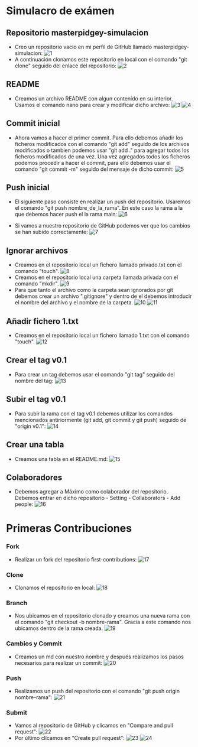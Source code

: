 # Simulacro de exámen

## Repositorio masterpidgey-simulacion
- Creo un repositorio vacio en mi perfil de GitHub llamado masterpidgey-simulacion:
![1](/imagenes/1.png)
- A continuación clonamos este repositorio en local con el comando "git clone" seguido del enlace del repositorio:
![2](/imagenes/2.png)

## README
- Creamos un archivo README con algun contenido en su interior. Usamos el comando nano para crear y modificar dicho archivo:
![3](/imagenes/3.png)
![4](/imagenes/4.png)

## Commit inicial
- Ahora vamos a hacer el primer commit. Para ello debemos añadir los ficheros modificados con el comando "git add" seguido de los archivos modificados o tambien podemos usar "git add ." para agregar todos los ficheros modificados de una vez. Una vez agregados todos los ficheros podemos procedir a hacer el commit, para ello debemos usar el comando "git commit -m" seguido del mensaje de dicho commit:
![5](/imagenes/5.png)

## Push inicial
- El siguiente paso consiste en realizar un push del repositorio. Usaremos el comando "git push nombre_de_la_rama". En este caso la rama a la que debemos hacer push el la rama main:
![6](/imagenes/6.png)

- Si vamos a nuestro repositorio de GitHub podemos ver que los cambios se han subido correctamente:
![7](/imagenes/7.png)

## Ignorar archivos
- Creamos en el repositorio local un fichero llamado privado.txt con el comando "touch".
![8](/imagenes/8.png)
- Creamos en el repositorio local una carpeta llamada privada con el comando "mkdir".
![9](/imagenes/9.png)
- Para que tanto el archivo como la carpeta sean ignorados por git debemos crear un archivo ".gitignore" y dentro de el debemos introducir el nombre del archivo y el nombre de la carpeta.
![10](/imagenes/10.png)
![11](/imagenes/11.png)

## Añadir fichero 1.txt
- Creamos en el repositorio local un fichero llamado 1.txt con el comando "touch".
![12](/imagenes/12.png)

## Crear el tag v0.1
- Para crear un tag debemos usar el comando "git tag" seguido del nombre del tag:
![13](/imagenes/13.png)

## Subir el tag v0.1
- Para subir la rama con el tag v0.1 debemos utilizar los comandos mencionados antiriormente (git add, git commit y git push) seguido de "origin v0.1":
![14](/imagenes/14.png)

## Crear una tabla
- Creamos una tabla en el README.md:
![15](/imagenes/15.png)

## Colaboradores
- Debemos agregar a Máximo como colaborador del repositorio. Debemos entrar en dicho repositorio - Setting - Collaborators - Add people:
![16](/imagenes/16.png)

# Primeras Contribuciones
### Fork
- Realizar un fork del repositorio first-contributions:
![17](/imagenes/17.png)
### Clone
- Clonamos el repositorio en local:
![18](/imagenes/18.png)
### Branch
- Nos ubicamos en el repositorio clonado y creamos una nueva rama con el comando "git checkout -b nombre-rama". Gracia a este comando nos ubicamos dentro de la rama creada.
![19](/imagenes/19.png)
### Cambios y Commit
- Creamos un md con nuestro nombre y después realizamos los pasos necesarios para realizar un commit:
![20](/imagenes/20.png)
### Push
- Realizamos un push del repositorio con el comando "git push origin nombre-rama":
![21](/imagenes/21.png)
### Submit
- Vamos al repositorio de GitHub y clicamos en "Compare and pull request":
![22](/imagenes/22.png)
- Por último clicamos en "Create pull request":
![23](/imagenes/23.png)
![24](/imagenes/24.png)